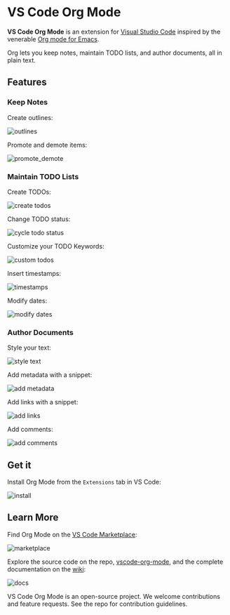 # VS Code Org Mode

**VS Code Org Mode** is an extension for [Visual Studio Code](https://code.visualstudio.com/) inspired by the venerable [Org mode for Emacs](http://orgmode.org/).

Org lets you keep notes, maintain TODO lists, and author documents, all in plain text.

## Features

### Keep Notes

Create outlines:

![outlines](img/screenshots/01_outlines.gif)

Promote and demote items:

![promote_demote](img/screenshots/02_promote_demote.gif)

### Maintain TODO Lists

Create TODOs:

![create todos](img/screenshots/03_create_todos.gif)

Change TODO status:

![cycle todo status](img/screenshots/04_cycle_todo_status.gif)

Customize your TODO Keywords:

![custom todos](img/screenshots/05_customize_todo_keywords.gif)

Insert timestamps:

![timestamps](img/screenshots/06_insert_timestamps.gif)

Modify dates:

![modify dates](img/screenshots/07_modify_dates.gif)

### Author Documents

Style your text:

![style text](img/screenshots/08_style_text.gif)

Add metadata with a snippet:

![add metadata](img/screenshots/09_add_metadata.gif)

Add links with a snippet:

![add links](img/screenshots/10_add_links.gif)

Add comments:

![add comments](img/screenshots/11_add_comments.gif)

## Get it

Install Org Mode from the `Extensions` tab in VS Code:

![install](img/screenshots/14_install.gif)

## Learn More

Find Org Mode on the [VS Code Marketplace](https://marketplace.visualstudio.com/items?itemName=tootone.org-mode):

![marketplace](img/screenshots/13_marketplace.gif)

Explore the source code on the repo, [vscode-org-mode](https://github.com/jsonreeder/vscode-org-mode), and the complete documentation on the [wiki](https://github.com/jsonreeder/vscode-org-mode/wiki):

![docs](img/screenshots/12_docs.gif)

VS Code Org Mode is an open-source project. We welcome contributions and feature requests. See the repo for contribution guidelines.
